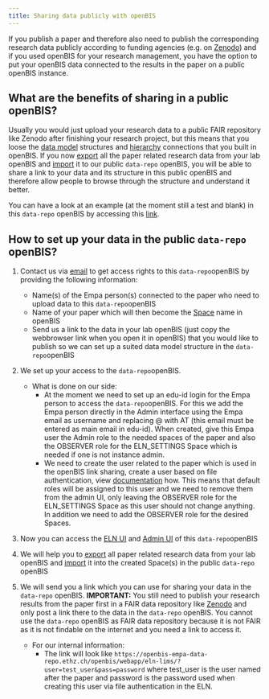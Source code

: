 ```yaml
---
title: Sharing data publicly with openBIS
---
```


If you publish a paper and therefore also need to publish the corresponding research data publicly according to funding agencies (e.g. on [Zenodo](https://zenodo.org/)) and if you used openBIS for your research management, you have the option to put your openBIS data connected to the results in the paper on a public openBIS instance.

## What are the benefits of sharing in a public openBIS?

Usually you would just upload your research data to a public FAIR repository like Zenodo after finishing your research project, but this means that you loose the [data model](https://openbis.readthedocs.io/en/20.10.x/user-documentation/advance-features/openbis-data-modelling.html) structures and [hierarchy](https://openbis.readthedocs.io/en/20.10.x/user-documentation/general-users/additional-functionalities.html#visualise-relationships) connections that you built in openBIS. If you now [export](https://openbis.readthedocs.io/en/20.10.x/user-documentation/general-users/data-export.html) all the paper related research data from your lab openBIS and [import](https://openbis.readthedocs.io/en/20.10.x/user-documentation/general-admin-users/admins-documentation/import-openbis-exports.html) it to our public `data-repo` openBIS, you will be able to share a link to your data and its structure in this public openBIS and therefore allow people to browse through the structure and understand it better.

You can have a look at an example (at the moment still a test and blank) in this `data-repo` openBIS by accessing this [link](https://openbis-empa-data-repo.ethz.ch/openbis/webapp/eln-lims/?user=test_user&pass=password).

## How to set up your data in the public `data-repo` openBIS?

1. Contact us via [email](mailto:openbis-support@empa.ch) to get access rights to this `data-repo`openBIS by providing the following information:
   - Name(s) of the Empa person(s) connected to the paper who need to upload data to this `data-repo`openBIS
   - Name of your paper which will then become the [Space](https://openbis.readthedocs.io/en/20.10.x/user-documentation/general-admin-users/admins-documentation/space-management.html) name in openBIS
   - Send us a link to the data in your lab openBIS (just copy the webbrowser link when you open it in openBIS) that you would like to publish so we can set up a suited data model structure in the `data-repo`openBIS

2. We set up your access to the `data-repo`openBIS. 
   - What is done on our side: 
     - At the moment we need to set up an edu-id login for the Empa person to access the `data-repo`openBIS. For this we add the Empa person directly in the Admin interface using the Empa email as username and replacing @ with AT (this email must be entered as main email in edu-id). When created, give this Empa user the Admin role to the needed spaces of the paper and also the OBSERVER role for the ELN_SETTINGS Space which is needed if one is not instance admin.
     - We need to create the user related to the paper which is used in the openBIS link sharing, create a user based on file authentication, view [documentation](https://openbis.readthedocs.io/en/latest/user-documentation/general-admin-users/admins-documentation/user-registration.html) how. This means that default roles will be assigned to this user and we need to remove them from the admin UI, only leaving the OBSERVER role for the ELN_SETTINGS Space as this user should not change anything. In addition we need to add the OBSERVER role for the desired Spaces.

3. Now you can access the [ELN UI](https://openbis-empa-data-repo.ethz.ch/openbis/webapp/eln-lims/) and [Admin UI](https://openbis-empa-data-repo.ethz.ch/openbis/webapp/openbis-ng-ui/#/) of this `data-repo`openBIS
4. We will help you to [export](https://openbis.readthedocs.io/en/20.10.x/user-documentation/general-users/data-export.html) all paper related research data from your lab openBIS and [import](https://openbis.readthedocs.io/en/20.10.x/user-documentation/general-admin-users/admins-documentation/import-openbis-exports.html) it into the created Space(s) in the public `data-repo` openBIS
5. We will send you a link which you can use for sharing your data in the `data-repo` openBIS. **IMPORTANT:** You still need to publish your research results from the paper first in a FAIR data repository like [Zenodo](https://zenodo.org/) and only post a link there to the data in the `data-repo` openBIS. You cannot use the `data-repo` openBIS as FAIR data repository because it is not FAIR as it is not findable on the internet and you need a link to access it. 
   - For our internal information:
     - The link will look like `https://openbis-empa-data-repo.ethz.ch/openbis/webapp/eln-lims/?user=test_user&pass=password` where test_user is the user named after the paper and password is the password used when creating this user via file authentication in the ELN.

